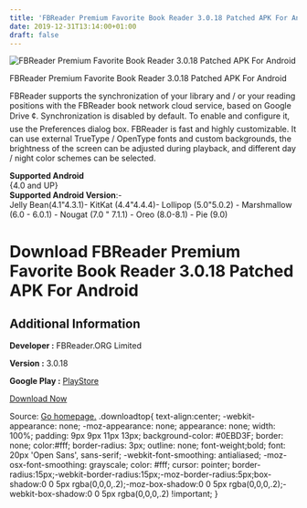 ```yaml
---
title: 'FBReader Premium Favorite Book Reader 3.0.18 Patched APK For Android'
date: 2019-12-31T13:14:00+01:00
draft: false
---
```


![FBReader Premium Favorite Book Reader 3.0.18 Patched APK For Android](https://i2.wp.com/apkhome.net/wp-content/uploads/2019/11/FBReader-Premium-Favorite-Book-Reader-3.0.18-Patched.png "FBReader Premium Favorite Book Reader 3.0.18 Patched APK For Android")

  

FBReader Premium Favorite Book Reader 3.0.18 Patched APK For Android

FBReader supports the synchronization of your library and / or your reading positions with the FBReader book network cloud service, based on Google Drive ¢. Synchronization is disabled by default. To enable and configure it, use the Preferences dialog box. FBReader is fast and highly customizable. It can use external TrueType / OpenType fonts and custom backgrounds, the brightness of the screen can be adjusted during playback, and different day / night color schemes can be selected.

**Supported Android**  
{4.0 and UP}  
**Supported Android Version**:-  
Jelly Bean(4.1"4.3.1)- KitKat (4.4"4.4.4)- Lollipop (5.0"5.0.2) - Marshmallow (6.0 - 6.0.1) - Nougat (7.0 " 7.1.1) - Oreo (8.0-8.1) - Pie (9.0)

Download FBReader Premium Favorite Book Reader 3.0.18 Patched APK For Android
=============================================================================

Additional Information
----------------------

**Developer :** FBReader.ORG Limited

**Version :** 3.0.18

**Google Play :** [PlayStore](https://play.google.com/store/apps/details?id=com.fbreader)

  

[Download Now](https://store4app.co/post/fbreader-premium-favorite-book-reader-3-0-18-patched-apk-for-android_1573927116)

  
Source: [Go homepage.](https://store4app.co/post/fbreader-premium-favorite-book-reader-3-0-18-patched-apk-for-android_1573927116) .downloadtop{ text-align:center; -webkit-appearance: none; -moz-appearance: none; appearance: none; width: 100%; padding: 9px 9px 11px 13px; background-color: #0EBD3F; border: none; color:#fff; border-radius: 3px; outline: none; font-weight;bold; font: 20px 'Open Sans', sans-serif; -webkit-font-smoothing: antialiased; -moz-osx-font-smoothing: grayscale; color: #fff; cursor: pointer; border-radius:15px;-webkit-border-radius:15px;-moz-border-radius:5px;box-shadow:0 0 5px rgba(0,0,0,.2);-moz-box-shadow:0 0 5px rgba(0,0,0,.2);-webkit-box-shadow:0 0 5px rgba(0,0,0,.2) !important; }